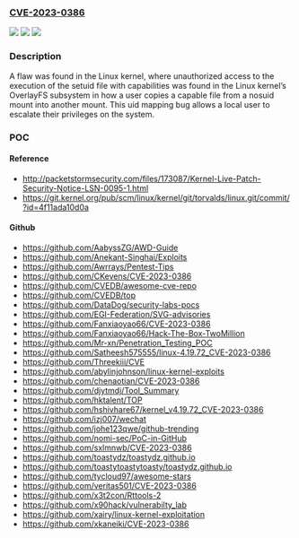 ### [CVE-2023-0386](https://cve.mitre.org/cgi-bin/cvename.cgi?name=CVE-2023-0386)
![](https://img.shields.io/static/v1?label=Product&message=Kernel&color=blue)
![](https://img.shields.io/static/v1?label=Version&message=n%2Fa&color=blue)
![](https://img.shields.io/static/v1?label=Vulnerability&message=CWE-282&color=brighgreen)

### Description

A flaw was found in the Linux kernel, where unauthorized access to the execution of the setuid file with capabilities was found in the Linux kernel’s OverlayFS subsystem in how a user copies a capable file from a nosuid mount into another mount. This uid mapping bug allows a local user to escalate their privileges on the system.

### POC

#### Reference
- http://packetstormsecurity.com/files/173087/Kernel-Live-Patch-Security-Notice-LSN-0095-1.html
- https://git.kernel.org/pub/scm/linux/kernel/git/torvalds/linux.git/commit/?id=4f11ada10d0a

#### Github
- https://github.com/AabyssZG/AWD-Guide
- https://github.com/Anekant-Singhai/Exploits
- https://github.com/Awrrays/Pentest-Tips
- https://github.com/CKevens/CVE-2023-0386
- https://github.com/CVEDB/awesome-cve-repo
- https://github.com/CVEDB/top
- https://github.com/DataDog/security-labs-pocs
- https://github.com/EGI-Federation/SVG-advisories
- https://github.com/Fanxiaoyao66/CVE-2023-0386
- https://github.com/Fanxiaoyao66/Hack-The-Box-TwoMillion
- https://github.com/Mr-xn/Penetration_Testing_POC
- https://github.com/Satheesh575555/linux-4.19.72_CVE-2023-0386
- https://github.com/Threekiii/CVE
- https://github.com/abylinjohnson/linux-kernel-exploits
- https://github.com/chenaotian/CVE-2023-0386
- https://github.com/djytmdj/Tool_Summary
- https://github.com/hktalent/TOP
- https://github.com/hshivhare67/kernel_v4.19.72_CVE-2023-0386
- https://github.com/izj007/wechat
- https://github.com/johe123qwe/github-trending
- https://github.com/nomi-sec/PoC-in-GitHub
- https://github.com/sxlmnwb/CVE-2023-0386
- https://github.com/toastydz/toastydz.github.io
- https://github.com/toastytoastytoasty/toastydz.github.io
- https://github.com/tycloud97/awesome-stars
- https://github.com/veritas501/CVE-2023-0386
- https://github.com/x3t2con/Rttools-2
- https://github.com/x90hack/vulnerabilty_lab
- https://github.com/xairy/linux-kernel-exploitation
- https://github.com/xkaneiki/CVE-2023-0386

